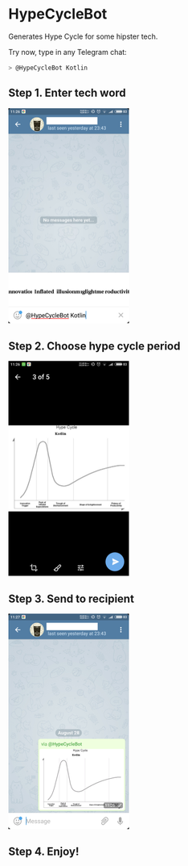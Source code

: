 # HypeCycleBot

Generates Hype Cycle for some hipster tech.

Try now, type in any Telegram chat:

```bash
> @HypeCycleBot Kotlin
```

## Step 1. Enter tech word
<img src="https://raw.githubusercontent.com/huksley/HypeCycleBot/master/step1.png" width="240"/>

## Step 2. Choose hype cycle period
<img src="https://raw.githubusercontent.com/huksley/HypeCycleBot/master/step2.png" width="240"/>

## Step 3. Send to recipient
<img src="https://raw.githubusercontent.com/huksley/HypeCycleBot/master/step3.png" width="240"/>

## Step 4. Enjoy!
